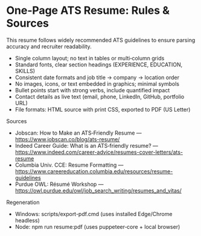 # One‑Page ATS Resume: Rules & Sources

This resume follows widely recommended ATS guidelines to ensure parsing accuracy and recruiter readability.

- Single column layout; no text in tables or multi‑column grids
- Standard fonts, clear section headings (EXPERIENCE, EDUCATION, SKILLS)
- Consistent date formats and job title → company → location order
- No images, icons, or text embedded in graphics; minimal symbols
- Bullet points start with strong verbs, include quantified impact
- Contact details as live text (email, phone, LinkedIn, GitHub, portfolio URL)
- File formats: HTML source with print CSS, exported to PDF (US Letter)

Sources
- Jobscan: How to Make an ATS‑Friendly Resume — https://www.jobscan.co/blog/ats-resume/
- Indeed Career Guide: What is an ATS‑friendly resume? — https://www.indeed.com/career-advice/resumes-cover-letters/ats-resume
- Columbia Univ. CCE: Resume Formatting — https://www.careereducation.columbia.edu/resources/resume-guidelines
- Purdue OWL: Résumé Workshop — https://owl.purdue.edu/owl/job_search_writing/resumes_and_vitas/

Regeneration
- Windows: scripts/export-pdf.cmd (uses installed Edge/Chrome headless)
- Node: npm run resume:pdf (uses puppeteer‑core + local browser)
